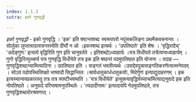 ```yaml
---
index: 1.1.3
sutra: इको गुणवृद्धी

---
```

_इको गुणवृद्धी_ - इको गुणवृद्धि । 'इक' इति षष्टन्तशब्दः स्वरूपपरो नपुंसकलिङ्गः प्रथमैकवचनान्तः । सोर्लुका लुप्तत्वादत्वसन्तस्येति दीर्घो न ओ ।इकस्शब्द इत्यर्थः । 'उपतिष्ठते' इति शेषः । 'वृद्धिरादैच्' 'अदेङ्गुणः' इत्यतो वृद्धिरिति गुण इति चानुवर्तते । इतिशब्दोऽध्याहार्यः ।यत्र विधीयते तत्रे॑त्यप्यध्याहार्यम् । गुणो वृद्धिरित्युच्चार्य यत्र गुणवृद्धि विधीयेते तत्र इक इति षष्ठन्तं पदमुपतिष्ठत इति योजना । तदाह — गुणवृद्धिशब्दाभ्यामित्यादिना । उपतिष्ठत इति । सङ्गतं भवतीत्यर्थः ।उपाद्देवपूचासङ्गतिकरणे॑त्यात्मनेपदम् । सोऽयं पदोपस्थितिपक्षो भाष्यादौ सिद्धान्तितः ।सार्वधातुकार्धधातुकयोः॑, मिदेर्गुणः॑ इत्याद्युदाहरणम् । इक इत्यस्यान्वयप्रकारस्तु तत्र तत्र स्पष्टीभवष्यति । 'यत्र विधीयेते' इत्युक्त्यावृद्धिर्यस्याचा॑मित्याद्यनुवादे इक इति नोपतिष्ठते । अनुवादे परिभाषामनुपस्थितेः । 'त्यदादीनामः' इत्यादावपि नेदमुपतिष्ठते, तत्र गुणवृद्धिशब्दयोरश्रवणात् । 